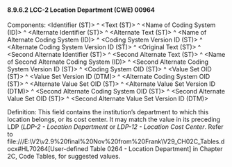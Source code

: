 #### 8.9.6.2 LCC-2 Location Department (CWE) 00964

Components: &lt;Identifier (ST)> ^ &lt;Text (ST)> ^ &lt;Name of Coding System (ID)> ^ &lt;Alternate Identifier (ST)> ^ &lt;Alternate Text (ST)> ^ &lt;Name of Alternate Coding System (ID)> ^ &lt;Coding System Version ID (ST)> ^ &lt;Alternate Coding System Version ID (ST)> ^ &lt;Original Text (ST)> ^ &lt;Second Alternate Identifier (ST)> ^ &lt;Second Alternate Text (ST)> ^ &lt;Name of Second Alternate Coding System (ID)> ^ &lt;Second Alternate Coding System Version ID (ST)> ^ &lt;Coding System OID (ST)> ^ &lt;Value Set OID (ST)> ^ &lt;Value Set Version ID (DTM)> ^ &lt;Alternate Coding System OID (ST)> ^ &lt;Alternate Value Set OID (ST)> ^ &lt;Alternate Value Set Version ID (DTM)> ^ &lt;Second Alternate Coding System OID (ST)> ^ &lt;Second Alternate Value Set OID (ST)> ^ &lt;Second Alternate Value Set Version ID (DTM)>

Definition: This field contains the institution’s department to which this location belongs, or its cost center. It may match the value in its preceding LDP (_LDP-2 - Location Department_ or _LDP-12 - Location Cost Center_. Refer to file:///E:\V2\v2.9%20final%20Nov%20from%20Frank\V29_CH02C_Tables.docx#HL70264[User-defined Table 0264 - Location Department] in Chapter 2C, Code Tables, for suggested values.
